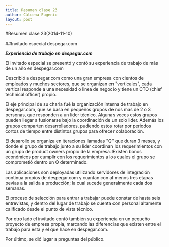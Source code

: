 ```yaml
---
title: Resumen clase 23
author: Cálcena Eugenio
layout: post
---
```


#Resumen clase 23(2014-11-10)

##Invitado especial despegar.com

***Experiencia de trabajo en despegar.com***

El invitado especial se presentó y contó su experiencia de trabajo de más de un año en despegar.com

Describió a despegar.com como una gran empresa con cientos de empleados y muchos sectores, que se organizan en "verticales", cada vertical responde a una necesidad o linea de negocio y tiene un CTO (chief technical officer) propio. 

El eje principal de su charla fué la organización interna de trabajo en despegar.com, que se basa en pequeños grupos de nos mas de 2 o 3 personas, que responden a un lider técnico. Algunas veces estos grupos pueden llegar a fusionarse bajo la coordinación de un solo lider. Además los grupos comparten desarrolladores, pudiendo estos rotar por periodos cortos de tiempo entre distintos grupos para ofrecer colaboración.

El desarollo se organiza en iteraciones llamadas "Q" que duran 3 meses, y donde el grupo de trabajo junto a su lider coordinan los requerimientos con un grupo de product owners propio de la empresa. Existen bonos económicos por cumplir con los requerimientos a los cuales el grupo se comprometió dentro un Q determinado.

Las aplicaciones son deployadas utilizando servidores de integración continua propios de despegar.com y cuantan con al menos tres etapas pevias a la salida a producción; la cual sucede generalmente cada dos semanas.

El proceso de selección para entrar a trabajar puede constar de hasta seis entrevistas, y dentro del lugar de trabajo se cuenta con personal altamente calificado desde el punto de vista técnico.

Por otro lado el invitado contó también su experiencia en un pequeño proyecto de empresa propia, marcando las diferencias que existen entre el trabajo para esta y el que hace en despegar.com. 

Por último, se dió lugar a preguntas del público.
